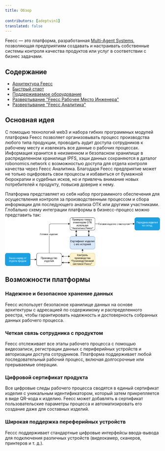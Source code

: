```yaml
---
title: Обзор
 
contributors: [adeptvin1]
translated: false
---
```

Feecc — это платформа, разработанная [Multi-Agent Systems](http://multi-agent.io), позволяющая предприятиям создавать и настраивать собственные системы контроля качества продуктов или услуг в соответствии с бизнес задачами.

## Содержание
- [Архитектура Feecc](../ru/feecc-system-architecture.md)
- [Быстрый старт](../ru/feecc-system-quickstart.md)
- [Поддерживаемое оборудование](../ru/feecc-system-supporthardware.md)
- [Развертывание "Feecc Рабочее Место Инженера"](../ru/feecc-system-deploy-feecc-wb.md)
- [Развертывание "Feecc Аналитика"](../ru/feecc-system-deploy-feecc-analytics.md)

## Основная идея
С помощью технологий web3 и набора гибких программных модулей платформа Feecc позволяет организовывать процесс производства любого типа продукции, проводить аудит доступа сотрудников к рабочему месту и извлекать все данные о рабочих процессах. Информация хранится в неизменном и безопасном хранилище в распределенном хранилище IPFS, хэши данных сохраняются в даталог robonomics.network с возможностью доступа для отдела контроля качества через Feecc Аналитика. Благодаря Feecc предприятие может не только оцифровать свои процессы и избавиться от бумажной бюрократии и судебных исков, но и привлечь внимание новых потребителей к продукту, повысив доверие к нему.

Платформа представляет из себя набор программного обеспечения для осуществления контроля за производственным процессом и сбора информации для последующего анализа ОТК или другими участниками. Глобально схему интеграции платформы в бизнесс-процесс можно представить так:
![business_schema](../images/feecc-system-overview/business_schema.png)

## Возможности платформы

### Надежное и безопасное хранение данных
Feecc использует безопасное хранилище данных на основе архитектуры с адресацией по содержимому и распределенного реестра, чтобы гарантировать надежность и достоверность собранных данных рабочего процесса.

### Четкая связь сотрудника с продуктом
Feecc отслеживает все этапы рабочего процесса с помощью видеозаписи, регистрации данных с периферийных устройств и авторизации доступа сотрудников. Платформа поддерживает любой последовательный рабочий процесс, включая долгосрочные или прерываемые операции.

### Цифровой сертификат продукта
Все цифровые следы рабочего процесса сводятся в единый сертификат изделия с уникальным идентификатором, который затем прикрепляется в виде QR-кода к изделию. Feecc может добавлять в сертификат пользовательские параметры процесса и автоматизировать его создание даже для составных изделий.

### Широкая поддержка переферийных устройств
Feccc поддерживает стандартные цифровые интерфейсы ввода-вывода для подключения различных устройств (видеокамер, сканеров, принтеров и т. д.).

